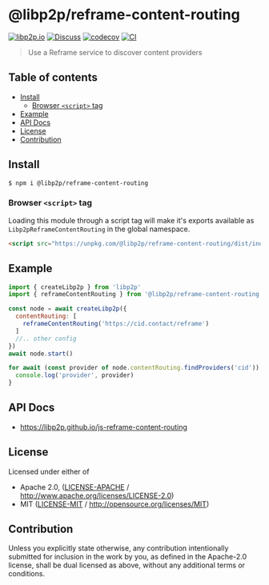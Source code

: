 # @libp2p/reframe-content-routing <!-- omit in toc -->

[![libp2p.io](https://img.shields.io/badge/project-libp2p-yellow.svg?style=flat-square)](http://libp2p.io/)
[![Discuss](https://img.shields.io/discourse/https/discuss.libp2p.io/posts.svg?style=flat-square)](https://discuss.libp2p.io)
[![codecov](https://img.shields.io/codecov/c/github/libp2p/js-reframe-content-routing.svg?style=flat-square)](https://codecov.io/gh/libp2p/js-reframe-content-routing)
[![CI](https://img.shields.io/github/actions/workflow/status/libp2p/js-reframe-content-routing/js-test-and-release.yml?branch=main\&style=flat-square)](https://github.com/libp2p/js-reframe-content-routing/actions/workflows/js-test-and-release.yml?query=branch%3Amain)

> Use a Reframe service to discover content providers

## Table of contents <!-- omit in toc -->

- [Install](#install)
  - [Browser `<script>` tag](#browser-script-tag)
- [Example](#example)
- [API Docs](#api-docs)
- [License](#license)
- [Contribution](#contribution)

## Install

```console
$ npm i @libp2p/reframe-content-routing
```

### Browser `<script>` tag

Loading this module through a script tag will make it's exports available as `Libp2pReframeContentRouting` in the global namespace.

```html
<script src="https://unpkg.com/@libp2p/reframe-content-routing/dist/index.min.js"></script>
```

## Example

```js
import { createLibp2p } from 'libp2p'
import { reframeContentRouting } from '@libp2p/reframe-content-routing'

const node = await createLibp2p({
  contentRouting: [
    reframeContentRouting('https://cid.contact/reframe')
  ]
  //.. other config
})
await node.start()

for await (const provider of node.contentRouting.findProviders('cid')) {
  console.log('provider', provider)
}
```

## API Docs

- <https://libp2p.github.io/js-reframe-content-routing>

## License

Licensed under either of

- Apache 2.0, ([LICENSE-APACHE](LICENSE-APACHE) / <http://www.apache.org/licenses/LICENSE-2.0>)
- MIT ([LICENSE-MIT](LICENSE-MIT) / <http://opensource.org/licenses/MIT>)

## Contribution

Unless you explicitly state otherwise, any contribution intentionally submitted for inclusion in the work by you, as defined in the Apache-2.0 license, shall be dual licensed as above, without any additional terms or conditions.
